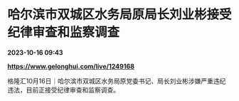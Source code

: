 # 哈尔滨市双城区水务局原局长刘业彬接受纪律审查和监察调查

**2023-10-16 09:43**

**https://www.gelonghui.com/live/1249168**

格隆汇10月16日｜哈尔滨市双城区水务局原党委书记、局长刘业彬涉嫌严重违纪违法，目前正接受纪律审查和监察调查。